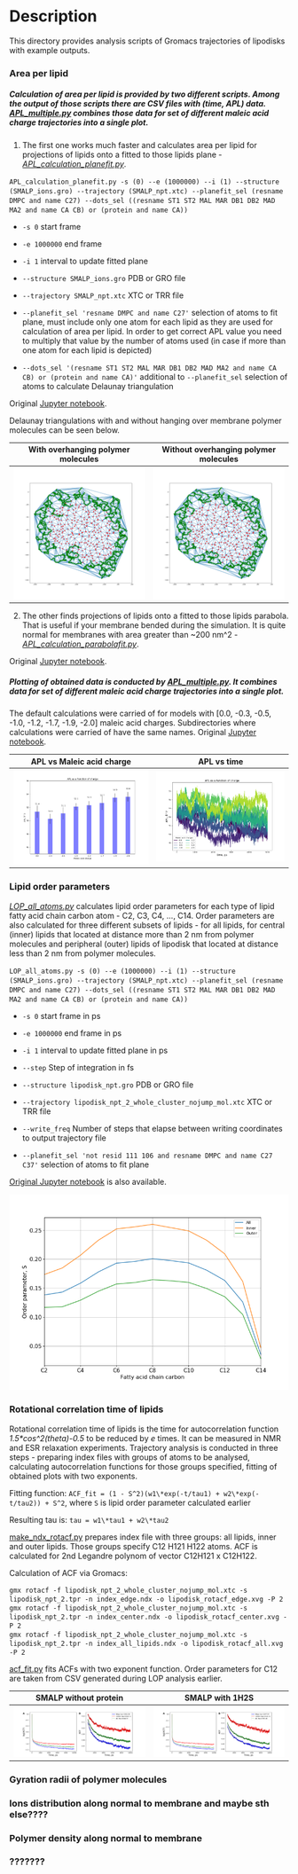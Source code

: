 # Description

This directory provides analysis scripts of Gromacs trajectories of lipodisks with example outputs.

### Area per lipid
##### Calculation of area per lipid is provided by two different scripts. Among the output of those scripts there are CSV files with (time, APL) data. [APL_multiple.py](APL_multiple.py) combines those data for set of different maleic acid charge trajectories into a single plot.
1. The first one works much faster and calculates area per lipid for projections of lipids onto a fitted to those lipids plane - [*APL_calculation_planefit.py*](APL_calculation_planefit.py).

`APL_calculation_planefit.py -s (0) --e (1000000) --i (1) --structure (SMALP_ions.gro) --trajectory (SMALP_npt.xtc) --planefit_sel (resname DMPC and name C27) --dots_sel ((resname ST1 ST2 MAL MAR DB1 DB2 MAD MA2 and name CA CB) or (protein and name CA))`

- `-s 0` start frame

- `-e 1000000` end frame

- `-i 1` interval to update fitted plane

- `--structure SMALP_ions.gro` PDB or GRO file

- `--trajectory SMALP_npt.xtc` XTC or TRR file

- `--planefit_sel 'resname DMPC and name C27'` selection of atoms to fit plane, must include only one atom for each lipid as they are used for calculation of area per lipid. In order to get correct APL value you need to multiply that value by the number of atoms used (in case if more than one atom for each lipid is depicted)

- `--dots_sel '(resname ST1 ST2 MAL MAR DB1 DB2 MAD MA2 and name CA CB) or (protein and name CA)'` additional to `--planefit_sel` selection of atoms to calculate Delaunay triangulation

Original [Jupyter notebook](APL_calculation_planefit.ipynb).

Delaunay triangulations with and without hanging over membrane polymer molecules can be seen below. 

|With overhanging polymer molecules|Without overhanging polymer molecules|
|----|----|
|![SMA](../images/Delaunay_overhanging.png)|![DIBMA](../images/Delaunay_nooverhanging.png)|

2. The other finds projections of lipids onto a fitted to those lipids parabola. That is useful if your membrane bended during the simulation. It is quite normal for membranes with area greater than ~200 nm^2 - [*APL_calculation_parabolafit.py*](APL_calculation_parabolafit.py).

Original [Jupyter notebook](...).

##### Plotting of obtained data is conducted by [APL_multiple.py](APL_multiple.py). It combines data for set of different maleic acid charge trajectories into a single plot.
The default calculations were carried of for models with \[0.0, -0.3, -0.5, -1.0, -1.2, -1.7, -1.9, -2.0\] maleic acid charges. Subdirectories where calculations were carried of have the same names. Original [Jupyter notebook](APL_multiple.ipynb).

|APL vs Maleic acid charge|APL vs time|
|----|----|
|![SMA](../images/APL_vs_charge.png)|![DIBMA](../images/APL_vs_time.png)|

### Lipid order parameters

[*LOP_all_atoms.py*](LOP_all_atoms.py) calculates lipid order parameters for each type of lipid fatty acid chain carbon atom - C2, C3, C4, ..., C14. Order parameters are also calculated for three different subsets of lipids - for all lipids, for central (inner) lipids that located at distance more than 2 nm from polymer molecules and peripheral (outer) lipids of lipodisk that located at distance less than 2 nm from polymer molecules.


`LOP_all_atoms.py -s (0) --e (1000000) --i (1) --structure (SMALP_ions.gro) --trajectory (SMALP_npt.xtc) --planefit_sel (resname DMPC and name C27) --dots_sel ((resname ST1 ST2 MAL MAR DB1 DB2 MAD MA2 and name CA CB) or (protein and name CA))`

- `-s 0` start frame in ps

- `-e 1000000` end frame in ps

- `-i 1` interval to update fitted plane in ps

- `--step` Step of integration in fs

- `--structure lipodisk_npt.gro` PDB or GRO file

- `--trajectory lipodisk_npt_2_whole_cluster_nojump_mol.xtc` XTC or TRR file

- `--write_freq` Number of steps that elapse between writing coordinates to output trajectory file

- `--planefit_sel 'not resid 111 106 and resname DMPC and name C27 C37'` selection of atoms to fit plane

[Original Jupyter notebook](LOP_all_atoms.ipynb) is also available.

![LOP.png](../images/LOP_SMALP_noprot.png)

### Rotational correlation time of lipids

Rotational correlation time of lipids is the time for autocorrelation function *1.5\*cos^2(theta)-0.5* to be reduced by *e* times. It can be measured in NMR and ESR relaxation experiments. Trajectory analysis is conducted in three steps - preparing index files with groups of atoms to be analysed, calculating autocorrelation functions for those groups specified, fitting of obtained plots with two exponents.

Fitting function:
`ACF_fit = (1 - S^2)(w1\*exp(-t/tau1) + w2\*exp(-t/tau2)) + S^2`, where `S` is lipid order parameter calculated earlier

Resulting tau is:
`tau = w1\*tau1 + w2\*tau2`

[make_ndx_rotacf.py](make_ndx_rotacf.py) prepares index file with three groups: all lipids, inner and outer lipids. Those groups specify C12 H121 H122 atoms. ACF is calculated for 2nd Legandre polynom of vector C12H121 x C12H122.

Calculation of ACF via Gromacs:
```
gmx rotacf -f lipodisk_npt_2_whole_cluster_nojump_mol.xtc -s lipodisk_npt_2.tpr -n index_edge.ndx -o lipodisk_rotacf_edge.xvg -P 2
gmx rotacf -f lipodisk_npt_2_whole_cluster_nojump_mol.xtc -s lipodisk_npt_2.tpr -n index_center.ndx -o lipodisk_rotacf_center.xvg -P 2
gmx rotacf -f lipodisk_npt_2_whole_cluster_nojump_mol.xtc -s lipodisk_npt_2.tpr -n index_all_lipids.ndx -o lipodisk_rotacf_all.xvg -P 2
```
[acf_fit.py](acf_fit.py) fits ACFs with two exponent function. Order parameters for C12 are taken from CSV generated during LOP analysis earlier.

|SMALP without protein|SMALP with 1H2S|
|----|----|
|![SMA](../images/rotacf_noprot_SMALP.png)|![DIBMA](../images/rotacf_1h2s_SMALP.png)|

### Gyration radii of polymer molecules

### Ions distribution along normal to membrane and maybe sth else????

### Polymer density along normal to membrane

### ???????

